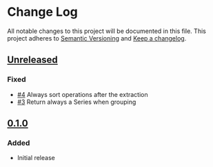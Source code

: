 # Change Log
All notable changes to this project will be documented in this file.
This project adheres to [Semantic Versioning](http://semver.org/) and [Keep a changelog](https://github.com/olivierlacan/keep-a-changelog).

## [Unreleased](https://github.com/blalop/my-year-in-bbva/tree/main)
### Fixed
- [#4](https://github.com/blalop/home-playbooks/issues/4) Always sort operations after the extraction
- [#3](https://github.com/blalop/home-playbooks/issues/3) Return always a Series when grouping

## [0.1.0](https://github.com/idealista/my-year-in-bbva/tree/0.1.0)
### Added
- Initial release
